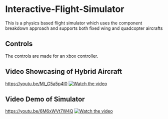 # Interactive-Flight-Simulator
 This is a physics based flight simulator which uses the component breakdown approach and supports both fixed wing and quadcopter aircrafts

## Controls
The controls are made for an xbox controller.

## Video Showcasing of Hybrid Aircraft
https://youtu.be/Mt_G5a5p4I0
[![Watch the video](https://img.youtube.com/vi/Mt_G5a5p4I0/maxresdefault.jpg)](https://youtu.be/Mt_G5a5p4I0)

## Video Demo of Simulator
https://youtu.be/6M6xWVt7W4Q
[![Watch the video](https://img.youtube.com/vi/6M6xWVt7W4Q/maxresdefault.jpg)](https://youtu.be/6M6xWVt7W4Q)
